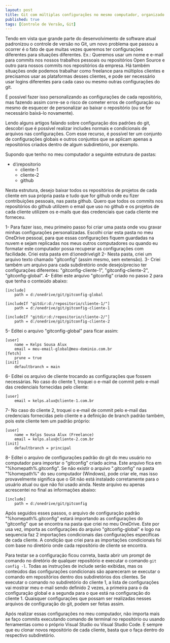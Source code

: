 ```yaml
---
layout: post
title: Git com múltiplas configurações no mesmo computador, organizado por subdiretórios
published: true
tags: [Controle de Versão, Git]
---
```


Tendo em vista que grande parte do desenvolvimento de software atual padronizou o controle de versão no Git, um novo problema que passou a ocorrer é o fato de que muitas vezes queremos ter configurações diferentes para situações diferentes. Ex.: Queremos usar um nome e e-mail para commits nos nossos trabalhos pessoais ou repositórios Open Source e outro para nossos commits nos repositórios da empresa. Há também situações onde podemos trabalhar como freelance para múltiplos clientes e precisamos usar as plataformas desses clientes, e pode ser necessário usar logins diferentes para cada caso ou mesmo outras configurações do git.
<!--more-->

É possível fazer isso personalizando as configurações de cada repositório, mas fazendo assim corre-se o risco de cometer erros de configuração ou mesmo de esquecer de personalizar ao baixar o repositório (ou se for necessário baixá-lo novamente).

Lendo alguns artigos falando sobre configuração dos padrões do git, descobri que é possível realizar includes normais e condicionais de arquivos nas configurações. Com esse recurso, é possível ter um conjunto de configurações globais e outros conjuntos que se aplicam apenas a repositórios criados dentro de algum subdiretório, por exemplo.

Supondo que tenho no meu computador a seguinte estrutura de pastas:

- d:\repositorio
	- cliente-1
	- cliente-2
	- github

Nesta estrutura, desejo baixar todos os repositórios de projetos de cada cliente em sua própria pasta e tudo que for github onde eu fizer contribuições pessoais, nas pasta github. Quero que todos os commits nos repositórios do github utilizem o email que uso no github e os projetos de cada cliente utilizem os e-mails que das credenciais que cada cliente me forneceu.

1- Para fazer isso, meu primeiro passo foi criar uma pasta onde vou gravar minhas configurações personalizadas. Escolhi criar esta pasta no meu OneDrive pessoal, para que essas configurações fiquem guardadas na nuvem e sejam replicadas nos meus outros computadores ou quando eu formatar este computador possa recuperar as configurações com facilidade. Criei esta pasta em d:\onedrive\git
2- Nesta pasta, criei um arquivo texto chamado "gitconfig" (assim mesmo, sem extensão).
3- Criei também um arquivo para cada subdiretório onde desejo/preciso ter configurações diferentes: "gitconfig-cliente-1", "gitconfig-cliente-2", "gitconfig-global".
4- Editei este arquivo "gitconfig" criado no passo 2 para que tenha o conteúdo abaixo:
```
[include]
	path = d:/onedrive/git/gitconfig-global

[includeIf "gitdir:d:/repositorio/cliente-1/"]
	path = d:/onedrive/git/gitconfig-cliente-1

[includeIf "gitdir:d:/repositorio/cliente-2/"]
	path = d:/onedrive/git/gitconfig-cliente-2
```

5- Editei o arquivo "gitconfig-global" para ficar assim:
```
[user]
	name = Kelps Sousa Alux
	email = meu-email-global@meu-dominio.com.br
[fetch]
	prune = true
[init]
	defaultbranch = main
```

6- Editei os arquivo de cliente trocando as configurações que fossem necessárias. No caso do cliente 1, troquei o e-mail de commit pelo e-mail das credenciais fornecidas pelo cliente:
```
[user]
	email = kelps.alux@cliente-1.com.br
```
7- No caso do cliente 2, troquei o e-mail de commit pelo e-mail das credenciais fornecidas pelo cliente e a definição de branch padrão também, pois este cliente tem um padrão próprio:
```
[user]
	name = Kelps Sousa Alux (Freelance)
	email = kelps.alux@cliente-2.com.br
[init]
	defaultbranch = principal
```
8- Editei o arquivo de configurações padrão do git do meu usuário no computador para importar o "gitconfig" criado acima. Este arquivo fica em "%homepath%\.gitconfig". Se não existir o arquivo ".gitconfig" na pasta "%homepath%" do seu computador (Windows), pode criar ele, mas isso provavelmente significa que o Git não está instalado corretamente para o usuário atual ou que não foi usado ainda. Neste arquivo eu apenas acrescentei no final as informações abaixo:
```
[include]
	path = d:/onedrive/git/gitconfig
```

Após seguidos esses passos, o arquivo de configuração padrão "%homepath%\.gitconfig" estará importando as configurações do "gitconfig" que se encontra na pasta que criei no meu OneDrive. Este por usa vez, importa as configurações do arquivo "gitconfig-global" e logo na sequencia faz 2 importações condicionais das configurações específicas de cada cliente. A condição que criei para as importações condicionais foi com base no diretório onde cada repositório de cliente se encontra.

Para testar se a configuração ficou correta, basta abrir um prompt de comando no diretório de qualquer repositório e executar o comando ```git config -l```. Todas as instruções de include serão exibidas, mas os conteúdos das configurações condicionais são apareceram se executar o comando em repositórios dentro dos subdiretórios dos clientes. Se executar o comando no subdiretório do cliente 1, a lista de configurações vai mostrar meu e-mail sendo definido 2 vezes, a primeira para o da configuração global e a segunda para o que está na configuração do cliente 1.
Quaisquer configurações que possam ser realizadas nesses arquivos de configuração do git, podem ser feitas assim.

Após realizar essas configurações no meu computador, não importa mais se faço commits executando comando de terminal no repositório ou usando ferramentas como o próprio Visual Studio ou Visual Studio Code. E sempre que eu clonar novos repositório de cada cliente, basta que o faça dentro do respectivo subdiretório.
